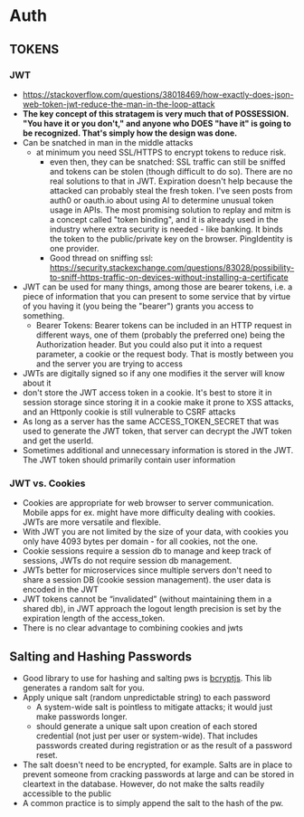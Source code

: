 # Auth

## TOKENS

### JWT

- https://stackoverflow.com/questions/38018469/how-exactly-does-json-web-token-jwt-reduce-the-man-in-the-loop-attack
- **The key concept of this stratagem is very much that of POSSESSION. "You have it or you don't," and anyone who DOES "have it" is going to be recognized. That's simply how the design was done.**
- Can be snatched in man in the middle attacks
  - at minimum you need SSL/HTTPS to encrypt tokens to reduce risk.
    - even then, they can be snatched: SSL traffic can still be sniffed and tokens can be stolen (though difficult to do so). There are no real solutions to that in JWT. Expiration doesn't help because the attacked can probably steal the fresh token. I've seen posts from auth0 or oauth.io about using AI to determine unusual token usage in APIs. The most promising solution to replay and mitm is a concept called "token binding", and it is already used in the industry where extra security is needed - like banking. It binds the token to the public/private key on the browser. PingIdentity is one provider.
    - Good thread on sniffing ssl: https://security.stackexchange.com/questions/83028/possibility-to-sniff-https-traffic-on-devices-without-installing-a-certificate
- JWT can be used for many things, among those are bearer tokens, i.e. a piece of information that you can present to some service that by virtue of you having it (you being the "bearer") grants you access to something.
  - Bearer Tokens: Bearer tokens can be included in an HTTP request in different ways, one of them (probably the preferred one) being the Authorization header. But you could also put it into a request parameter, a cookie or the request body. That is mostly between you and the server you are trying to access
- JWTs are digitally signed so if any one modifies it the server will know about it
- don't store the JWT access token in a cookie. It's best to store it in session storage since storing it in a cookie make it prone to XSS attacks, and an Httponly cookie is still vulnerable to CSRF attacks
- As long as a server has the same ACCESS_TOKEN_SECRET that was used to generate the JWT token, that server can decrypt the JWT token and get the userId.
- Sometimes additional and unnecessary information is stored in the JWT. The JWT token should primarily contain user information

### JWT vs. Cookies

- Cookies are appropriate for web browser to server communication. Mobile apps for ex. might have more difficulty dealing with cookies. JWTs are more versatile and flexible.
- With JWT you are not limited by the size of your data, with cookies you only have 4093 bytes per domain - for all cookies, not the one.
- Cookie sessions require a session db to manage and keep track of sessions, JWTs do not require session db management.
- JWTs better for microservices since multiple servers don't need to share a session DB (cookie session management). the user data is encoded in the JWT
- JWT tokens cannot be “invalidated” (without maintaining them in a shared db), in JWT approach the logout length precision is set by the expiration length of the access_token.
- There is no clear advantage to combining cookies and jwts

## Salting and Hashing Passwords

- Good library to use for hashing and salting pws is [bcryptjs](https://www.npmjs.com/package/bcryptjs). This lib generates a random salt for you.
- Apply unique salt (random unpredictable string) to each password
  - A system-wide salt is pointless to mitigate attacks; it would just make passwords longer.
  - should generate a unique salt upon creation of each stored credential (not just per user or system-wide). That includes passwords created during registration or as the result of a password reset.
- The salt doesn't need to be encrypted, for example. Salts are in place to prevent someone from cracking passwords at large and can be stored in cleartext in the database. However, do not make the salts readily accessible to the public
- A common practice is to simply append the salt to the hash of the pw.
